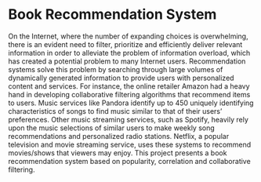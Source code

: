 # Book Recommendation System

On the Internet, where the number of expanding choices is overwhelming, there is an evident need to filter, prioritize and efficiently deliver relevant information in order to alleviate the problem of information overload, which has created a potential problem to many Internet users. Recommendation systems solve this problem by searching through large volumes of dynamically generated information to provide users with personalized content and services. For instance, the online retailer Amazon had a heavy hand in developing collaborative filtering algorithms that recommend items to
users. Music services like Pandora identify up to 450 uniquely identifying characteristics of songs to find music similar to that of their users’ preferences. Other music streaming services, such as Spotify, heavily rely upon the music selections of similar users to make weekly song recommendations and personalized radio stations. Netflix, a popular television and movie streaming service, uses these systems to recommend movies/shows that viewers may enjoy. This project presents a book recommendation system based on popularity, correlation and collaborative filtering.


